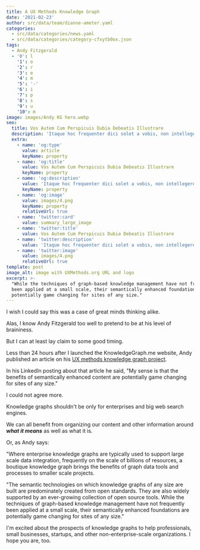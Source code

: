 ```yaml
---
title: A UX Methods Knowledge Graph
date: '2021-02-23'
author: src/data/team/dianne-ameter.yaml
categories:
  - src/data/categories/news.yaml
  - src/data/categories/category-cfxytb0ox.json
tags:
  - Andy Fitzgerald
  - '0': l
    '1': o
    '2': r
    '3': e
    '4': m
    '5': '-'
    '6': i
    '7': p
    '8': s
    '9': u
    '10': m
image: images/Andy KG hero.webp
seo:
  title: Vos Autem Cum Perspicuis Dubia Debeatis Illustrare
  description: 'Itaque hoc frequenter dici solet a vobis, non intellegere nos'
  extra:
    - name: 'og:type'
      value: article
      keyName: property
    - name: 'og:title'
      value: Vos Autem Cum Perspicuis Dubia Debeatis Illustrare
      keyName: property
    - name: 'og:description'
      value: 'Itaque hoc frequenter dici solet a vobis, non intellegere nos'
      keyName: property
    - name: 'og:image'
      value: images/4.png
      keyName: property
      relativeUrl: true
    - name: 'twitter:card'
      value: summary_large_image
    - name: 'twitter:title'
      value: Vos Autem Cum Perspicuis Dubia Debeatis Illustrare
    - name: 'twitter:description'
      value: 'Itaque hoc frequenter dici solet a vobis, non intellegere nos'
    - name: 'twitter:image'
      value: images/4.png
      relativeUrl: true
template: post
image_alt: image with UXMethods.org URL and logo
excerpt: >-
  "While the techniques of graph-based knowledge management have not frequently
  been applied at a small scale, their semantically enhanced foundations are
  potentially game changing for sites of any size."
---
```

I wish I could say this was a case of great minds thinking alike.

Alas, I know Andy Fitzgerald too well to pretend to be at his level of braininess.

But I can at least lay claim to some good timing.

Less than 24 hours after I launched the KnowledgeGraph.me website, Andy published an article on his [UX methods knowledge graph project](https://www.andyfitzgeraldconsulting.com/writing/boutique-knowledge-graph-ux-methods/).

In his LinkedIn posting about that article he said, "My sense is that the benefits of semantically enhanced content are potentially game changing for sites of any size."

I could not agree more.

Knowledge graphs shouldn't be only for enterprises and big web search engines.

We can all benefit from organizing our content and other information around ***what it means*** as well as what it is.

Or, as Andy says:

"Where enterprise knowledge graphs are typically used to support large scale data integration, frequently on the scale of billions of resources, a boutique knowledge graph brings the benefits of graph data tools and processes to smaller scale projects.

"The semantic technologies on which knowledge graphs of any size are built are predominately created from open standards. They are also widely supported by an ever-growing collection of open source tools. While the techniques of graph-based knowledge management have not frequently been applied at a small scale, their semantically enhanced foundations are potentially game changing for sites of any size."

I'm excited about the prospects of knowledge graphs to help professionals, small businesses, startups, and other non-enterprise-scale organizations. I hope you are, too.
